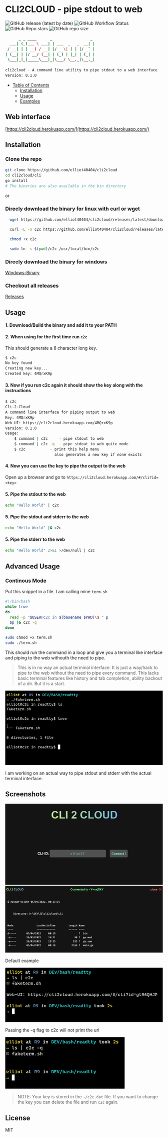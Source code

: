 # CLI2CLOUD - pipe stdout to web

![GitHub release (latest by date)](https://img.shields.io/github/v/release/elliot40404/cli2cloud?style=flat-square)
![GitHub Workflow Status](https://img.shields.io/github/workflow/status/elliot40404/cli2cloud/node_ci?style=flat-square)
![GitHub Repo stars](https://img.shields.io/github/stars/elliot40404/cli2cloud?style=flat-square)
![GitHub repo size](https://img.shields.io/github/repo-size/elliot40404/cli2cloud?style=flat-square)

```sh
      _ _ ____      _                 _
  ___| (_)___ \ ___| | ___  _   _  __| |
 / __| | | __) / __| |/ _ \| | | |/ _` |
| (__| | |/ __/ (__| | (_) | |_| | (_| |
 \___|_|_|_____\___|_|\___/ \__,_|\__,_|

cli2cloud - A command line utility to pipe stdout to a web interface
Version: 0.1.0
```

- [Table of Contents](#fr---find-and-replace)
  - [Installation](#installation)
  - [Usage](#usage)
  - [Examples](#examples)

## Web interface

[https://cli2cloud.herokuapp.com/](https://cli2cloud.herokuapp.com/)

## Installation

### Clone the repo

```sh
git clone https://github.com/elliot40404/cli2cloud
cd cli2cloud/cli
go install
# The binaries are also available in the bin directory
```

or

### Direcly download the binary for linux with curl or wget

```sh
  wget https://github.com/elliot40404/cli2cloud/releases/latest/download/c2c
```

```sh
  curl -L -o c2c https://github.com/elliot40404/cli2cloud/releases/latest/download/c2c
```

```sh
  chmod +x c2c
```

```sh
  sudo ln -s $(pwd)/c2c /usr/local/bin/c2c
```

### Direcly download the binary for windows

[Windows-Binary](https://github.com/elliot40404/cli2cloud/releases/latest/download/c2c.exe)

### Checkout all releases

[Releases](https://github.com/elliot40404/cli2cloud/releases)

## Usage

#### 1. Download/Build the binary and add it to your PATH

#### 2. When using for the first time run `c2c`

This should generate a 8 character long key.

```sh
$ c2c
No key found
Creating new key...
Created key: 4MQrxK9p
```

#### 3. Now if you run c2c again it should show the key along with the instructions

```sh
$ c2c
Cli-2-Cloud
A command line interface for piping output to web
Key: 4MQrxK9p
Web-UI: https://cli2cloud.herokuapp.com/4MQrxK9p
Version: 0.1.0
Usage:
    $ command | c2c     - pipe stdout to web
    $ command | c2c -q  - pipe stdout to web quite mode
    $ c2c           - print this help menu
                      also generates a new key if none exists
```

#### 4. Now you can use the key to pipe the output to the web

Open up a browser and go to `https://cli2cloud.herokuapp.com/#/cli?id=<key>`

#### 5. Pipe the stdout to the web

```sh
echo "Hello World" | c2c
```

#### 5. Pipe the stdout and stderr to the web

```sh
echo "Hello World" |& c2c
```

#### 5. Pipe the stderr to the web

```sh
echo "Hello World" 2>&1 >/dev/null | c2c
```

## Advanced Usage

### Continous Mode

Put this snippet in a file. I am calling mine `term.sh`

```sh
#!/bin/bash
while true
do
  read -p "$USER@c2c in $(basename $PWD)\$ " p
  $p |& c2c -q
done
```

```sh
sudo chmod +x term.sh
sudo ./term.sh
```

This should run the command in a loop and give you a terminal like interface and piping to the web withouth the need to pipe.

> This is in no way an actual terminal interface. It is just a way/hack to pipe to the web without the need to pipe every command. This lacks basic terminal features like history and tab completion, ability backout of a dir. But it is a start.

![cli2cloud web interface](./screenshots/term.png)

I am working on an actual way to pipe stdout and stderr with the actual terminal interface.

## Screenshots

![cli2cloud web interface](./screenshots/ui.png)
![cli2cloud web interface](./screenshots/ui2.png)

Default example

![cli2cloud cli interface](./screenshots/cli.png)

Passing the -q flag to c2c will not print the url

![cli2cloud cli interface](./screenshots/cli2.png)

> NOTE: Your key is stored in the `~/c2c.dat` file.
> If you want to change the key you can delete the file and run `c2c` again.

## License

MIT
